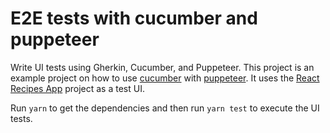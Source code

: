 # E2E tests with cucumber and puppeteer

Write UI tests using Gherkin, Cucumber, and Puppeteer. This project is an example project on how to use [cucumber](https://github.com/cucumber/cucumber-js) with [puppeteer](https://github.com/GoogleChrome/puppeteer). It uses the [React Recipes App](http://redux-yummy.herokuapp.com/) project as a test UI.

Run `yarn` to get the dependencies and then run `yarn test` to execute the UI tests.
